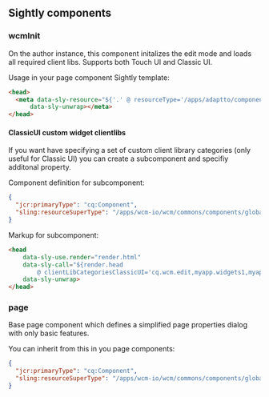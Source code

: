 ## Sightly components


### wcmInit

On the author instance, this component initalizes the edit mode and loads all required client libs. Supports both Touch UI and Classic UI.

Usage in your page component Sightly template:

```html
<head>
  <meta data-sly-resource="${'.' @ resourceType='/apps/adaptto/components/global/wcmInit' }"
      data-sly-unwrap></meta>
</head>
```

#### ClassicUI custom widget clientlibs

If you want have specifying a set of custom client library categories (only useful for Classic UI) you can create a subcomponent
and specifiy additonal property.

Component definition for subcomponent:

```json
{
  "jcr:primaryType": "cq:Component",
  "sling:resourceSuperType": "/apps/wcm-io/wcm/commons/components/global/wcmInit"
}

```

Markup for subcomponent:

```html
<head
    data-sly-use.render="render.html"
    data-sly-call="${render.head
        @ clientLibCategoriesClassicUI='cq.wcm.edit,myapp.widgets1,myapp.widgets2'}"
    data-sly-unwrap>  
</head>
```


### page

Base page component which defines a simplified page properties dialog with only basic features.

You can inherit from this in you page components:

```json
{
  "jcr:primaryType": "cq:Component",
  "sling:resourceSuperType": "/apps/wcm-io/wcm/commons/components/global/page"
}

```
